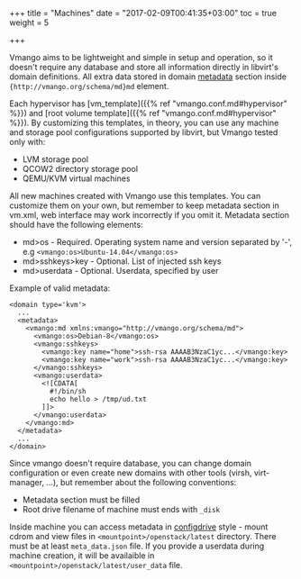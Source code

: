 +++
title = "Machines"
date = "2017-02-09T00:41:35+03:00"
toc = true
weight = 5

+++

Vmango aims to be lightweight and simple in setup and operation, so it doesn't require any database and store all information directly in libvirt's domain definitions. All extra data stored in domain [metadata](https://libvirt.org/formatdomain.html#elementsMetadata) section inside `{http://vmango.org/schema/md}md` element.

Each hypervisor has [vm_template]({{% ref "vmango.conf.md#hypervisor" %}}) and [root volume template]({{% ref "vmango.conf.md#hypervisor" %}}). By customizing this templates, in theory, you can use any machine and storage pool configurations supported by libvirt, but Vmango tested only with:

* LVM storage pool
* QCOW2 directory storage pool
* QEMU/KVM virtual machines

All new machines created with Vmango use this templates. You can customize them on your own, but remember to keep metadata section in vm.xml, web interface may work incorrectly if you omit it. Metadata section should have the following elements:

* md>os - Required. Operating system name and version separated by '-', e.g  `<vmango:os>Ubuntu-14.04</vmango:os>`
* md>sshkeys>key - Optional. List of injected ssh keys
* md>userdata - Optional. Userdata, specified by user

Example of valid metadata:

    <domain type='kvm'>
      ...
      <metadata>
        <vmango:md xmlns:vmango="http://vmango.org/schema/md">
          <vmango:os>Debian-8</vmango:os>
          <vmango:sshkeys>
            <vmango:key name="home">ssh-rsa AAAAB3NzaC1yc...</vmango:key>
            <vmango:key name="work">ssh-rsa AAAAB3NzaC1yc...</vmango:key>
          </vmango:sshkeys>
          <vmango:userdata>
            <![CDATA[
              #!/bin/sh
              echo hello > /tmp/ud.txt
            ]]>
          </vmango:userdata>
        </vmango:md>
      </metadata>
      ...
    </domain>


Since vmango doesn't require database, you can change domain configuration or even create new domains with other tools (virsh, virt-manager, ...), but remember about the following conventions:

* Metadata section must be filled
* Root drive filename of machine must ends with `_disk`

Inside machine you can access metadata in [configdrive](http://docs.openstack.org/user-guide/cli-config-drive.html) style - mount cdrom and view files in `<mountpoint>/openstack/latest` directory. There must be at least `meta_data.json` file. If you provide a userdata during machine creation, it will be availaible in `<mountpoint>/openstack/latest/user_data` file.
